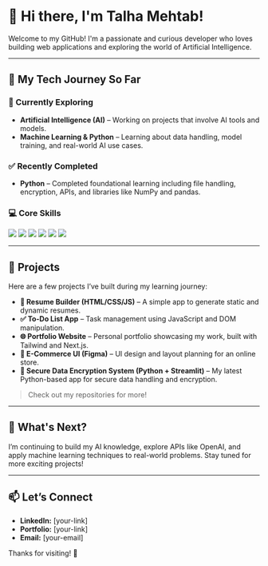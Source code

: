# 👋 Hi there, I'm Talha Mehtab!

Welcome to my GitHub! I'm a passionate and curious developer who loves building web applications and exploring the world of Artificial Intelligence.

---

## 🚀 My Tech Journey So Far

### 🧠 Currently Exploring
- **Artificial Intelligence (AI)** – Working on projects that involve AI tools and models.
- **Machine Learning & Python** – Learning about data handling, model training, and real-world AI use cases.

### ✅ Recently Completed
- **Python** – Completed foundational learning including file handling, encryption, APIs, and libraries like NumPy and pandas.

### 💻 Core Skills

<p>
  <img src="https://img.shields.io/badge/HTML5-E34F26?logo=html5&logoColor=white&style=for-the-badge" />
  <img src="https://img.shields.io/badge/CSS3-1572B6?logo=css3&logoColor=white&style=for-the-badge" />
  <img src="https://img.shields.io/badge/TailwindCSS-06B6D4?logo=tailwindcss&logoColor=white&style=for-the-badge" />
  <img src="https://img.shields.io/badge/TypeScript-3178C6?logo=typescript&logoColor=white&style=for-the-badge" />
  <img src="https://img.shields.io/badge/Next.js-000000?logo=next.js&logoColor=white&style=for-the-badge" />
  <img src="https://img.shields.io/badge/Python-3776AB?logo=python&logoColor=white&style=for-the-badge" />
</p>

---

## 🔨 Projects

Here are a few projects I’ve built during my learning journey:

- **📄 Resume Builder (HTML/CSS/JS)** – A simple app to generate static and dynamic resumes.
- **✅ To-Do List App** – Task management using JavaScript and DOM manipulation.
- **🌐 Portfolio Website** – Personal portfolio showcasing my work, built with Tailwind and Next.js.
- **🛒 E-Commerce UI (Figma)** – UI design and layout planning for an online store.
- **🔐 Secure Data Encryption System (Python + Streamlit)** – My latest Python-based app for secure data handling and encryption.

> Check out my repositories for more!

---

## 🌱 What's Next?

I’m continuing to build my AI knowledge, explore APIs like OpenAI, and apply machine learning techniques to real-world problems. Stay tuned for more exciting projects!

---

## 📫 Let’s Connect

- **LinkedIn:** [your-link]
- **Portfolio:** [your-link]
- **Email:** [your-email]

Thanks for visiting! 🙌
